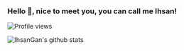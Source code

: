 ### Hello 👋, nice to meet you, you can call me Ihsan!

![Profile views](https://gpvc.arturio.dev/IhsanGan)

![IhsanGan's github stats](https://github-readme-stats.vercel.app/api?username=IhsanGan)
 

